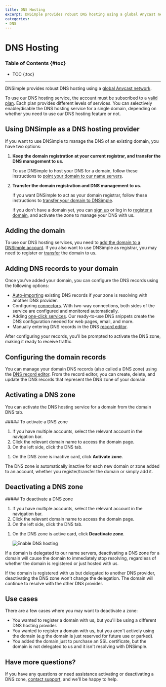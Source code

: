 ```yaml
---
title: DNS Hosting
excerpt: DNSimple provides robust DNS hosting using a global Anycast network.
categories:
- DNS
---
```


# DNS Hosting

### Table of Contents {#toc}

* TOC
{:toc}

---

DNSimple provides robust DNS hosting using a [global Anycast network](/articles/anycast).     

To use our DNS hosting service, the account must be subscribed to a [valid plan](https://dnsimple.com/pricing). Each plan provides different levels of services. You     can selectively enable/disable the DNS hosting service for a single domain, depending on whether you need to use our DNS hosting feature or not.

## Using DNSimple as a DNS hosting provider

If you want to use DNSimple to manage the DNS of an existing domain, you have two options:

1.  **Keep the domain registration at your current registrar, and transfer the DNS management to us.**

    To use DNSimple to host your DNS for a domain, follow these instructions to [point your domain to our name servers](/articles/delegating-dnsimple-hosted).

1.  **Transfer the domain registration and DNS management to us.**

    If you want DNSimple to act as your domain registrar, follow these instructions to [transfer your domain to DNSimple](/articles/transferring-domain).

    If you don't have a domain yet, you can [sign up](https://dnsimple.com/pricing) or log in to [register a domain](https://dnsimple.com/tlds), and activate the zone       to manage your DNS with us.

## Adding the domain

To use our DNS hosting services, you need to [add the domain to a DNSimple account](/articles/adding-domain). If you also want to use DNSimple as registrar, you may need to register or [transfer](/articles/transferring-domain) the domain to us.

## Adding DNS records to your domain

Once you've added your domain, you can configure the DNS records using the following options:

- [Auto-importing](https://support.dnsimple.com/articles/auto-import-dns/) existing DNS records if your zone is resolving with another DNS provider.
- Configuring [connectors](https://support.dnsimple.com/categories/connectors/). With two-way connections, both sides of the service are configured and monitored automatically.
- Adding [one-click services](https://support.dnsimple.com/categories/services/). Our ready-to-use DNS snippets create the DNS configuration needed for web pages, email, and more.
- Manually entering DNS records in the DNS [record editor](https://support.dnsimple.com/articles/record-editor/).

After configuring your records, you'll be prompted to activate the DNS zone, making it ready to receive traffic.

## Configuring the domain records

You can manage your domain DNS records (also called a DNS zone) using the [DNS record editor](/articles/record-editor). From the record editor, you can create, delete, and update the DNS records that represent the DNS zone of your domain.

## Activating a DNS zone

You can activate the DNS hosting service for a domain from the domain DNS tab.

<div class="section-steps" markdown="1">
##### To activate a DNS zone

1.  If you have multiple accounts, select the relevant account in the navigation bar.
1.  Click the relevant domain name to access the domain page.
1.  On the left side, click the <label>DNS</label> tab.

<!--- needs screenshot -->

1.  On the <label>DNS zone is inactive</label> card, click **Activate zone**.

<!--- needs screenshot -->

</div>

The DNS zone is automatically inactive for each new domain or zone added to an account, whether you register/transfer the domain or simply add it.

## Deactivating a DNS zone

<div class="section-steps" markdown="1">
##### To deactivate a DNS zone

1.  If you have multiple accounts, select the relevant account in the navigation bar.
1.  Click the relevant domain name to access the domain page.
1.  On the left side, click the <label>DNS</label> tab.

<!--- needs screenshot -->

1.  On the <label>DNS zone is active</label> card, click **Deactivate zone**.

    ![Enable DNS hosting](/files/domain-dns-hosting-enable.png)

</div>

If a domain is delegated to our name servers, deactivating a DNS zone for a domain will cause the domain to immediately stop resolving, regardless of whether the domain is registered or just hosted with us.

If the domain is registered with us but delegated to another DNS provider, deactivating the DNS zone won't change the delegation. The domain will continue to resolve with the other DNS provider. 

## Use cases

There are a few cases where you may want to deactivate a zone:

- You wanted to register a domain with us, but you'll be using a different DNS hosting provider.
- You wanted to register a domain with us, but you aren't actively using the domain (e.g the domain is just reserved for future use or parked).
- You added the domain just to purchase an SSL certificate, but the domain is not delegated to us and it isn't resolving with DNSimple.

## Have more questions? 

If you have any questions or need assistance activating or deactivating a DNS zone, [contact support](https://dnsimple.com/feedback), and we'll be happy to help.
